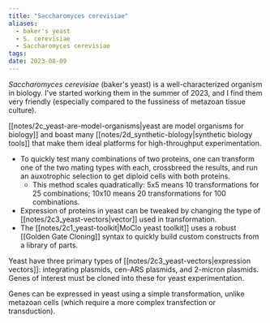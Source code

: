 ```yaml
---
title: "Saccharomyces cerevisiae"
aliases:
  - baker's yeast
  - S. cerevisiae
  - Saccharomyces cerevisiae
tags: 
date: 2023-08-09
---
```


*Saccharomyces cerevisiae* (baker's yeast) is a well-characterized organism in biology. I've started working them in the summer of 2023, and I find them very friendly (especially compared to the fussiness of metazoan tissue culture).

[[notes/2c_yeast-are-model-organisms|yeast are model organisms for biology]] and boast many [[notes/2d_synthetic-biology|synthetic biology tools]] that make them ideal platforms for high-throughput experimentation.
- To quickly test many combinations of two proteins, one can transform one of the two mating types with each, crossbreed the results, and run an auxotrophic selection to get diploid cells with both proteins.
	- This method scales quadratically: 5x5 means 10 transformations for 25 combinations; 10x10 means 20 transformations for 100 combinations.
- Expression of proteins in yeast can be tweaked by changing the type of [[notes/2c3_yeast-vectors|vector]] used in transformation.
- The [[notes/2c1_yeast-toolkit|MoClo yeast toolkit]] uses a robust [[Golden Gate Cloning]] syntax to quickly build custom constructs from a library of parts.

Yeast have three primary types of [[notes/2c3_yeast-vectors|expression vectors]]: integrating plasmids, cen-ARS plasmids, and 2-micron plasmids. Genes of interest must be cloned into these for yeast experimentation.

Genes can be expressed in yeast using a simple transformation, unlike metazoan cells (which require a more complex transfection or transduction).
